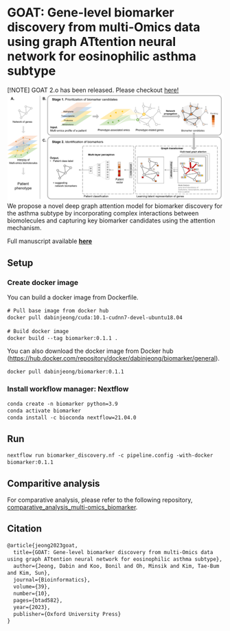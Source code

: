 # GOAT: Gene-level biomarker discovery from multi-Omics data using graph ATtention neural network for eosinophilic asthma subtype 
[!NOTE]
GOAT 2.o has been released. Please checkout <a href="https://github.com/DabinJeong/GOAT2.0"> here! </a>
![workflow](./img/method_overview.png)  
We propose a novel deep graph attention model for biomarker discovery for the asthma subtype by incorporating complex interactions between biomolecules and capturing key biomarker candidates using the attention mechanism.

Full manuscript available [**here**](https://academic.oup.com/bioinformatics/article/39/10/btad582/7280697)
## Setup
### Create docker image
You can build a docker image from Dockerfile.
~~~
# Pull base image from docker hub
docker pull dabinjeong/cuda:10.1-cudnn7-devel-ubuntu18.04

# Build docker image
docker build --tag biomarker:0.1.1 .
~~~
You can also download the docker image from Docker hub (https://hub.docker.com/repository/docker/dabinjeong/biomarker/general).
~~~
docker pull dabinjeong/biomarker:0.1.1
~~~
### Install workflow manager: Nextflow
~~~
conda create -n biomarker python=3.9
conda activate biomarker
conda install -c bioconda nextflow=21.04.0
~~~

## Run
~~~
nextflow run biomarker_discovery.nf -c pipeline.config -with-docker biomarker:0.1.1
~~~


## Comparitive analysis
For comparative analysis, please refer to the following repository, <a href="https://github.com/DabinJeong/Comparative_analysis_multi-omics_biomarker"> comparative_analysis_multi-omics_biomarker</a>.


## Citation
```
@article{jeong2023goat,
  title={GOAT: Gene-level biomarker discovery from multi-Omics data using graph ATtention neural network for eosinophilic asthma subtype},
  author={Jeong, Dabin and Koo, Bonil and Oh, Minsik and Kim, Tae-Bum and Kim, Sun},
  journal={Bioinformatics},
  volume={39},
  number={10},
  pages={btad582},
  year={2023},
  publisher={Oxford University Press}
}
```
